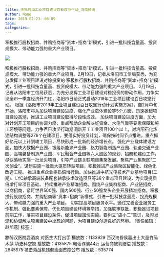 ```yaml
---
title: 洛阳启动工业项目建设百日攻坚行动_河南频道
author: None
date: 2019-02-23- 06:09
tags: 
categories: 
---
```

积极推行股权招商、并购招商等“资本+招商”新模式，引进一批科技含量高、投资规模大、带动能力强的重大产业项目。
<!-- more -->
                
<img align="center" border="0" src="http://p2.ifengimg.com/a/2016/0810/204c433878d5cf9size1_w16_h16.png" />
                
            
积极推行股权招商、并购招商等“资本+招商”新模式，引进一批科技含量高、投资规模大、带动能力强的重大产业项目。2月19日，记者从洛阳市工信局获悉，为充分发挥工业项目建设对稳投资的
积极推行股权招商、并购招商等“资本+招商”新模式，引进一批科技含量高、投资规模大、带动能力强的重大产业项目。
2月19日，记者从洛阳市工信局获悉，为充分发挥工业项目建设对稳投资的带动作用，力争实现全市一季度经济开门红，洛阳市日前正式启动2019年工业项目建设百日攻坚行动。
根据《洛阳市2019年工业项目建设百日攻坚行动计划实施方案》，自2月中旬开始，洛阳市将从加快项目建设进度、强化产业载体建设等5个方面，迅速掀起项目建设高潮，推进工业项目建设取得阶段性成效。
加快项目建设进度方面，加大对计划开工项目的协调力度，重点帮助企业解决好资金、水电气暖等要素保障和施工环境等问题，力争百日攻坚行动期间新开工工业项目100个以上。对洛阳石化炼油结构调整等278个在建项目，要落实好投资计划，确保按时间节点推进。重点抓好亿元以上计划竣工项目，尽快形成一批新的经济增长点。
强化产业载体建设方面，加快大数据产业园、银隆新能源产业园、格力智能制造产业园、轨道交通产业园、高端装备制造产业园、军民融合产业园等六大园区的规划、招商和建设工作，尽快落地实施一批龙头项目，引导产业链关联项目集聚发展。聚焦产业集聚区“二次创业”，谋划实施一批重大提质转型项目，积极推进产业集聚区智能化、绿色化改造工程。
推进重点企业提质倍增行动。加快推进中航光电技术产业基地项目(二期)、LYC轴承高端装备配套轴承技术改造项目等36个重点项目建设，为实现提质倍增打牢项目基础。
持续推进产业精准招商。围绕产业集群招商、产业链招商、以商招商，紧盯世界500强、国内500强、行业50强龙头企业开展精准招商。积极推行股权招商、并购招商等“资本+招商”新模式，引进一批科技含量高、投资规模大、带动能力强的重大产业项目。
切实提高项目服务水平。通过完善企业服务工作机制、强化要素保障、优化项目建设环境等举措，加强联审联批，积极推进项目前期工作，落实项目建设条件，促进项目加快实施。要树立“店小二”意识，及时发现和协调解决项目建设中出现的问题，为项目建设创造良好的环境。
[责任编辑：赵旭燕]
标签：
 
             
滕醉汉医院耍酒疯 对医生大打出手
播放数：1133929
西汉海昏侯墓出土大量竹简木牍 填史料空缺
播放数：4135875
电话诈骗44万 运营商被判赔偿
播放数：2845975
被击落战机残骸画面首度公布
播放数：535774
